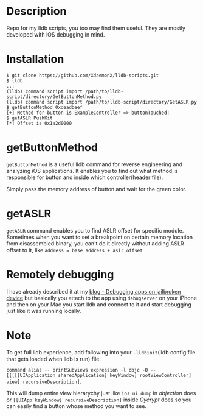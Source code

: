 # Description

Repo for my lldb scripts, you too may find them useful. They are mostly developed with iOS debugging in mind.



# Installation
```
$ git clone https://github.com/XdaemonX/lldb-scripts.git
$ lldb
...
(lldb) command script import /path/to/lldb-script/directory/GetButtonMethod.py
(lldb) command script import /path/to/lldb-script/directory/GetASLR.py
$ getButtonMethod 0xdeadbeef
[+] Method for button is ExampleController => buttonTouched:
$ getASLR PushKit
[*] Offset is 0x1a2d0000
```

# getButtonMethod


`getButtonMethod` is a useful lldb command for reverse engineering and analyzing iOS applications. It enables you to find out what method is responsible for button and inside which controller(header file).

Simply pass the memory address of button and wait for the green color.

# getASLR

`getASLR` command enables you to find ASLR offset for specific module. Sometimes when you want to set a breakpoint on certain memory location from disassembled binary, you can't do it directly without adding ASLR offset to it, like `address = base_address + aslr_offset`

# Remotely debugging 

I have already described it at my [blog - Debugging apps on jailbroken device](https://xdaemonx.github.io/debugging/) but basically you attach to the app using `debugserver` on your iPhone and then on your Mac you start lldb and connect to it and start debugging just like it was running locally.

# Note
To get full lldb experience, add following into your `.lldbinit`(lldb config file that gets loaded when lldb is run) file:

`command alias -- printSubviews expression -l objc -O -- [[[[[UIApplication sharedApplication] keyWindow] rootViewController] view] recursiveDescription]`. 

This will dump entire view hierarychy just like `ios ui dump` in _objection_ does or `[[UIApp keyWindow] recursiveDescription]` inside _Cycrypt_ does so you can easily find a button whose method you want to see.
